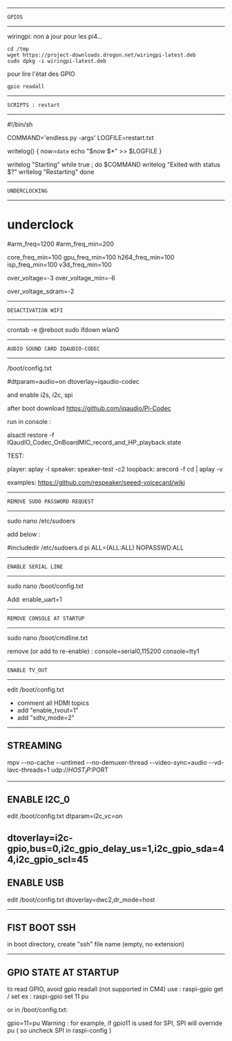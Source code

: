 --------------------------------------
	GPIOS
--------------------------------------

wiringpi: non à jour pour les pi4...

	cd /tmp
	wget https://project-downloads.drogon.net/wiringpi-latest.deb
	sudo dpkg -i wiringpi-latest.deb

pour lire l'état des GPIO

	gpio readall


--------------------------------------
	SCRIPTS : restart
--------------------------------------

#!/bin/sh

COMMAND='endless.py -args'
LOGFILE=restart.txt

writelog() {
  now=`date`
  echo "$now $*" >> $LOGFILE
}

writelog "Starting"
while true ; do
  $COMMAND
  writelog "Exited with status $?"
  writelog "Restarting"
done


------------------------------------
	UNDERCLOCKING
------------------------------------

# underclock
#arm_freq=1200
#arm_freq_min=200

core_freq_min=100
gpu_freq_min=100
h264_freq_min=100
isp_freq_min=100
v3d_freq_min=100

over_voltage=-3
over_voltage_min=-6

over_voltage_sdram=-2

------------------------------------
	DESACTIVATION WIFI
------------------------------------
crontab -e
@reboot sudo ifdown wlan0


------------------------------------
	AUDIO SOUND CARD IQAUDIO-CODEC
------------------------------------

/boot/config.txt

#dtparam=audio=on
dtoverlay=iqaudio-codec

and enable i2s, i2c, spi


after boot
download https://github.com/iqaudio/Pi-Codec

run in console :

alsactl restore -f IQaudIO_Codec_OnBoardMIC_record_and_HP_playback.state 

TEST:

player:	aplay -l
speaker: speaker-test -c2
loopback: arecord -f cd | aplay -v

examples:  https://github.com/respeaker/seeed-voicecard/wiki


------------------------------------
	REMOVE SUDO PASSWORD REQUEST
------------------------------------

sudo nano /etc/sudoers

add below :

#includedir /etc/sudoers.d
pi ALL=(ALL:ALL) NOPASSWD:ALL


------------------------------------
	ENABLE SERIAL LINE
------------------------------------
sudo nano /boot/config.txt

Add:  enable_uart=1

------------------------------------
	REMOVE CONSOLE AT STARTUP
------------------------------------

sudo nano /boot/cmdline.txt

remove (or add to re-enable)  : console=serial0,115200 console=tty1



------------------------------------
	ENABLE TV_OUT
------------------------------------
edit /boot/config.txt

- comment all HDMI topics
- add "enable_tvout=1"
- add "sdtv_mode=2"

-----------------------------------
STREAMING
-----------------------------------
mpv --no-cache --untimed --no-demuxer-thread --video-sync=audio --vd-lavc-threads=1 udp://$HOST_IP:$PORT 

-----------------------------------
ENABLE I2C_0
-----------------------------------
edit /boot/config.txt
dtparam=i2c_vc=on

dtoverlay=i2c-gpio,bus=0,i2c_gpio_delay_us=1,i2c_gpio_sda=44,i2c_gpio_scl=45
-----------------------------------
ENABLE USB
-----------------------------------
edit /boot/config.txt
dtoverlay=dwc2,dr_mode=host

-----------------------------------
FIST BOOT SSH
-----------------------------------
in boot directory, create "ssh" file name (empty, no extension)


-----------------------------------
GPIO STATE AT STARTUP
-----------------------------------

to read GPIO, avoid gpio readall (not supported in CM4)
use : raspi-gpio get / set
ex : raspi-gpio set 11 pu

or in /boot/config.txt: 

gpio=11=pu
Warning : for example, if gpio11 is used for SPI, SPI will override pu ( so uncheck SPI in raspi-config )


